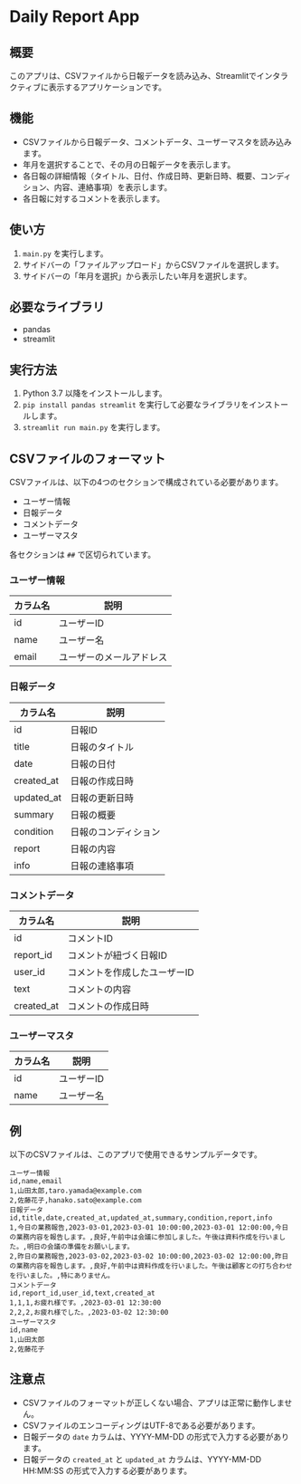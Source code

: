 # Daily Report App

## 概要

このアプリは、CSVファイルから日報データを読み込み、Streamlitでインタラクティブに表示するアプリケーションです。

## 機能

* CSVファイルから日報データ、コメントデータ、ユーザーマスタを読み込みます。
* 年月を選択することで、その月の日報データを表示します。
* 各日報の詳細情報（タイトル、日付、作成日時、更新日時、概要、コンディション、内容、連絡事項）を表示します。
* 各日報に対するコメントを表示します。

## 使い方

1. `main.py` を実行します。
2. サイドバーの「ファイルアップロード」からCSVファイルを選択します。
3. サイドバーの「年月を選択」から表示したい年月を選択します。

## 必要なライブラリ

* pandas
* streamlit

## 実行方法

1. Python 3.7 以降をインストールします。
2. `pip install pandas streamlit` を実行して必要なライブラリをインストールします。
3. `streamlit run main.py` を実行します。

## CSVファイルのフォーマット

CSVファイルは、以下の4つのセクションで構成されている必要があります。

* ユーザー情報
* 日報データ
* コメントデータ
* ユーザーマスタ

各セクションは `##` で区切られています。

### ユーザー情報

| カラム名 | 説明 |
|---|---|
| id | ユーザーID |
| name | ユーザー名 |
| email | ユーザーのメールアドレス |

### 日報データ

| カラム名 | 説明 |
|---|---|
| id | 日報ID |
| title | 日報のタイトル |
| date | 日報の日付 |
| created_at | 日報の作成日時 |
| updated_at | 日報の更新日時 |
| summary | 日報の概要 |
| condition | 日報のコンディション |
| report | 日報の内容 |
| info | 日報の連絡事項 |

### コメントデータ

| カラム名 | 説明 |
|---|---|
| id | コメントID |
| report_id | コメントが紐づく日報ID |
| user_id | コメントを作成したユーザーID |
| text | コメントの内容 |
| created_at | コメントの作成日時 |

### ユーザーマスタ

| カラム名 | 説明 |
|---|---|
| id | ユーザーID |
| name | ユーザー名 |

## 例

以下のCSVファイルは、このアプリで使用できるサンプルデータです。
```csv
ユーザー情報
id,name,email
1,山田太郎,taro.yamada@example.com
2,佐藤花子,hanako.sato@example.com
日報データ
id,title,date,created_at,updated_at,summary,condition,report,info
1,今日の業務報告,2023-03-01,2023-03-01 10:00:00,2023-03-01 12:00:00,今日の業務内容を報告します。,良好,午前中は会議に参加しました。午後は資料作成を行いました。,明日の会議の準備をお願いします。
2,昨日の業務報告,2023-03-02,2023-03-02 10:00:00,2023-03-02 12:00:00,昨日の業務内容を報告します。,良好,午前中は資料作成を行いました。午後は顧客との打ち合わせを行いました。,特にありません。
コメントデータ
id,report_id,user_id,text,created_at
1,1,1,お疲れ様です。,2023-03-01 12:30:00
2,2,2,お疲れ様でした。,2023-03-02 12:30:00
ユーザーマスタ
id,name
1,山田太郎
2,佐藤花子
```


## 注意点

* CSVファイルのフォーマットが正しくない場合、アプリは正常に動作しません。
* CSVファイルのエンコーディングはUTF-8である必要があります。
* 日報データの `date` カラムは、YYYY-MM-DD の形式で入力する必要があります。
* 日報データの `created_at` と `updated_at` カラムは、YYYY-MM-DD HH:MM:SS の形式で入力する必要があります。
